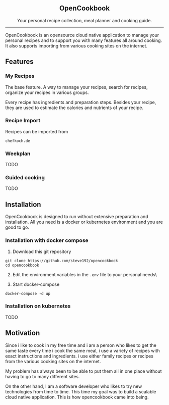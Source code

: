 ## <center>OpenCookbook</center>
<center>Your personal recipe collection, meal planner and cooking guide.</center>

-----
OpenCookbook is an opensource cloud native application to manage your personal recipes and to support you with many features all around cooking.
It also supports importing from various cooking sites on the internet.


## Features
### My Recipes
The base feature. A way to manage your recipes, search for recipes, organize your recipes in various groups.

Every recipe has ingredients and preparation steps. Besides your recipe, they are used to estimate the calories and nutrients of your recipe.

### Recipe Import
Recipes can be imported from
```
chefkoch.de
```
### Weekplan
TODO

### Guided cooking
TODO

## Installation
OpenCookbook is designed to run without extensive preparation and installation. All you need is a docker or kubernetes environment and you are good to go.

### Installation with docker compose

1. Download this git repository
```
git clone https://github.com/steve192/opencookbook
cd opencookbook
```

2. Edit the environment variables in the ```.env``` file to your personal needs\

3. Start docker-compose
```
docker-compose -d up
```
### Installation on kubernetes
TODO
## Motivation
Since i like to cook in my free time and i am a person who likes to get the same taste every time i cook the same meal, i use a variety of recipes with exact instructions and ingredients. i use either family recipes or recipes from the various cooking sites on the internet.

My problem has always been to be able to put them all in one place without having to go to many different sites.


On the other hand, I am a software developer who likes to try new technologies from time to time. This time my goal was to build a scalable cloud native application. This is how opencookbook came into being.


